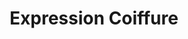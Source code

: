 ---
title: "Expression Coiffure"
url: /noyen-sur-sarthe/expression-coiffure-rue-pasteur/
shop: coiffeur
---